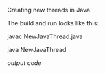 Creating new threads in Java.

The build and run looks like this:

javac NewJavaThread.java

java NewJavaThread

*output code*
